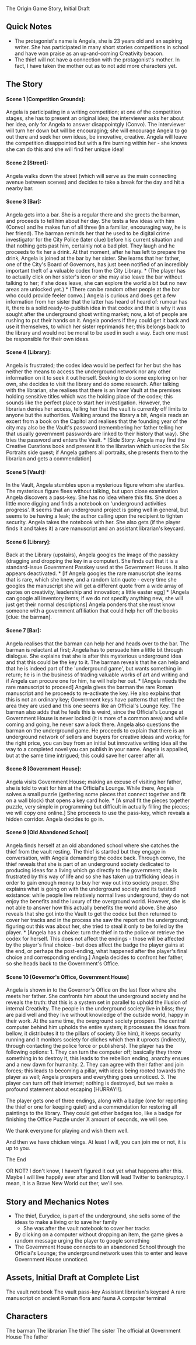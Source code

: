 The Origin
Game Story, Initial Draft

## Quick Notes
- The protagonist's name is Angela, she is 23 years old and an aspiring writer. She has participated in many short stories competitions in school and have won praise as an up-and-coming Creativity beacon.
- The thief will not have a connection with the protagonist's mother. In fact, I have taken the mother out as to not add more characters yet.

## The Story

#### Scene 1 [Competition Grounds]:
Angela is participating in a writing competition; at one of the competition stages, she has to present an original idea; the interviewer asks her about her idea, only for Angela to answer disappointgly (Convo). The interviewer will turn her down but will be encouraging; she will encourage Angela to go out there and seek her own ideas, be innovative, creative. Angela will leave the competition disappointed but with a fire burning within her - she knows she can do this and she will find her unique idea!

#### Scene 2 [Street]:
Angela walks down the street (which will serve as the main connecting avenue between scenes) and decides to take a break for the day and hit a nearby bar.

#### Scene 3 [Bar]:
Angela gets into a bar. She is a regular there and she greets the barman, and proceeds to tell him about her day. She tests a few ideas with him (Convo) and he makes fun of all three (in a familiar, encouraging way, he is her friend). The barman reminds her that he used to be digital crime investigator for the City Police (later clue) before his current situation and that nothing gets past him, certainly not a bad plot. They laugh and he proceeds to fix her a drink. 
At that moment, after he has left to prepare the drink, Angela is joined at the bar by her sister. She learns that her father, one of the City's Board of Governors, has just been notified of an incredibly important theft of a valuable codex from the City Library.
	* (The player has to actually click on her sister's icon or she may also leave the bar without talking to her; if she does leave, she can explore the world a bit but no new areas are unlocked yet.)
	* (There can be random other people at the bar who could provide feeler convo.)
Angela is curious and does get a few information from her sister that the latter has heard of heard of: rumour has it, there is a solid ready-to-publish idea in that codex and that is why it was sought after the underground ghost writing market; now, a lot of people are rushing to put their hands on it. Angela ponders if they could get it back and use it themselves, to which her sister reprimands her; this belongs back to the library and would not be moral to be used in such a way. Each one must be responsible for their own ideas.

#### Scene 4 [Library]:
Angela is frustrated; the codex idea would be perfect for her but she has neither the means to access the underground network nor any other information on it to seek it out herself. Seeking to do some exploring on her own, she decides to visit the library and do some research.
After talking with the librarian, she realises that there is an Inner Vault at the premises holding sensitive titles which was the holding place of the codex; this sounds like the perfect place to start her investigation. However, the librarian denies her access, telling her that the vault is currently off limits to anyone but the authorities. Walking around the library a bit, Angela reads an excert from a book on the Capitol and realises that the founding year of the city may also be the Vault's password (remembering her father telling her that usually government passwords are linked to their history that way). She tries the password and enters the Vault.
	* [Side Story: Angela may find the Creative Curations book and present it to the librarian which unlocks the Six Portraits side quest; if Angela gathers all portraits, she presents them to the librarian and gets a commendation]

#### Scene 5 [Vault]:
In the Vault, Angela stumbles upon a mysterious figure whom she startles. The mysterious figure flees without talking, but upon close examination Angela discovers a pass-key. She has no idea where this fits. She does a little more digging and finds a notebook on 'underground activities progress'. It seems that an underground project is going well in general, but seems to be having a leak; the author calling upon the recipient to tighten security.
Angela takes the notebook with her. She also gets (if the player finds it and takes it) a rare manuscript and an assistant librarian's keycard.

#### Scene 6 [Library]:
Back at the Library (upstairs), Angela googles the image of the passkey (dragging and dropping the key in a computer). She finds out that it is a standard-issue Government Passkey used at the Government House. It also appears deactivated.
	* [If Angela googles the rare manuscript she learns that is rare, which she knew, and a random latin quote - every time she googles the manuscript she will get a different quote from a wide array of quotes on creativity, leadership and innovation; a little easter egg]
	* [Angela can google all inventory items; if we do not specify anything new, she will just get their normal descriptions]
Angela ponders that she must know someone with a government affiliation that could help her off the books [clue: the barman].

#### Scene 7 [Bar]:
Angela realises that the barman can help her and heads over to the bar.
The barman is relactant at first; Angela has to persuade him a little bit through dialogue. She explains that she is after this mysterious underground idea and that this could be the key to it.
The barman reveals that he can help and that he is indeed part of the 'underground game', but wants something in return; he is in the business of trading valuable works of art and writing and if Angela can procure one for him, he will help her out. 
	* [Angela needs the rare manuscript to proceed]
Angela gives the barman the rare Roman manuscript and he proceeds to re-activate the key. He also explains that this is not an ordinary key; Government keys have patterns that reflect the area they are used and this one seems like an Official's Lounge Key. The barman also adds that he feels this is weird, since the Official's Lounge at Government House is never locked (it is more of a common area) and while coming and going, he never saw a lock there.
Angela also questions the barman on the underground game. He proceeds to explain that there is an underground network of sellers and buyers for creative ideas and works; for the right price, you can buy from an initial but innovative writing idea all the way to a completed novel you can publish in your name. Angela is appalled, but at the same time intrigued; this could save her career after all.

#### Scene 8 [Government House]:
Angela visits Government House; making an excuse of visiting her father, she is told to wait for him at the Official's Lounge. While there, Angela solves a small puzzle (gethering some pieces that connect together and fit on a wall block) that opens a key card hole. 
	* [A small fit the pieces together puzzle, very simple in programming but difficult in actually filling the pieces; we will copy one online.]
She proceeds to use the pass-key, which reveals a hidden corridor. Angela decides to go in.

#### Scene 9 [Old Abandoned School]
Angela finds herself at an old abandoned school where she catches the thief from the vault resting. The thief is startled but they engage in conversation, with Angela demanding the codex back. Through convo, the thief reveals that she is part of an underground society dedicated to producing ideas for a living which go directly to the government; she is frustrated by this way of life and so she has taken up trafficking ideas in order to gain enough money to buy her way out into society proper. She explains what is going on with the underground society and its twisted existance: while people live relatively normal lives underground, they do not enjoy the benefits and the luxury of the overground world. However, she is not able to answer how this actually benefits the world above. She also reveals that she got into the Vault to get the codex but then returned to cover her tracks and in the process she saw the report on the underground; figuring out this was about her, she tried to steal it only to be foiled by the player.
	* [Angela has a choice: turn the thief in to the police or retrieve the codex for herself. This does not affect the endings - those will be affected by the player's final choice - but does affect the badge the player gains at the end, or perhaps the post-ending, what happened after the player's final choice and corresponding ending.]
Angela decides to confront her father, so she heads back to the Government's Office.

#### Scene 10 [Governor's Office, Government House]
Angela is shown in to the Governor's Office on the last floor where she meets her father. She confronts him about the underground society and he reveals the truth: that this is a system set in parallel to uphold the illusion of internal Creativity. The people in the underground society live in bliss; they are paid well and they live without knowledge of the outside world, happy in their work. At the same time, the overground society  prospers. The central computer behind him upholds the entire system; it processes the ideas from bellow, it distributes it to the pillars of society (like him), it keeps security running and it monitors society for cliches which then it uproots (indirectly, through contacting the police force or publishers).
The player has the following options:
	1. They can turn the computer off; basically they throw something in to destroy it, this leads to the rebellion ending, anarchy ensues and a new dawn for humanity.
	2. They can agree with their father and join forces; this leads to becoming a pillar, with ideas being rooted towards the player as well; Angela prospers and everything goes unnoticed.
	3. The player can turn off their internet; nothing is destroyed, but we make a profound statement about escaping [HURRAY!!].

The player gets one of three endings, along with a badge (one for reporting the thief or one for keeping quiet) and a commendation for restoring all paintings to the library. They could get other badges too, like a badge for finishing the Office Puzzle under X amount of seconds, we will see.

We thank everyone for playing and wish them well.

And then we have chicken wings. At least I will, you can join me or not, it is up to you.

The End

OR NOT? I don't know, I haven't figured it out yet what happens after this. Maybe I will live happily ever after and Elon will lead Twitter to bankruptcy. I mean, it is a Brave New World out ther, we'll see.


## Story and Mechanics Notes
* The thief, Eurydice, is part of the underground, she sells some of the ideas to make a living or to save her family
	- She was after the vault notebook to cover her tracks
* By clicking on a computer without dropping an item, the game gives a random message urging the player to google something
* The Government House connects to an abandoned School through the Official's Lounge; the underground network uses this to enter and leave Government House unnoticed.

## Assets, Initial Draft at Complete List
The vault notebook
The vault pass-key
Assistant librarian's keycard
A rare manuscript on ancient Roman flora and fauna
A computer terminal

## Characters
The barman
The librarian
The thief
The sister
The official at Government House
The father